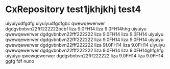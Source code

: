 # CxRepository test1jkhjkhj test4


uiyuiyudfgdfg uiyuiyudfgdfgbc
qwewqewerwer dgdgvbnbvn22fff222222bcbf
liza 9.0FH14 liza 9.0FH14hhg
uiyuiyu qwewqewerwer dgdgvbnbvn22fff222222 liza 9.0FH14 liza 9.0FH14
uiyuiyu qwewqewerwer dgdgvbnbvn22fff222222 liza 9.0FH14 liza 9.0FH14
uiyuiyu qwewqewerwer dgdgvbnbvn22fff222222 liza 9f.0FH14 liza 9.0FH14
uiyuiyu qwewqewerwer dgdgvbnbvn22fff222222 liza 9.0FH14 liza 9.0FH14ghfghfg
uiyuiyu qwewqewerwer dgdgvbnbvn22fff222222 liza 9.0FH14 liza 9.0FH14
ggfg
fdf
nuno  

